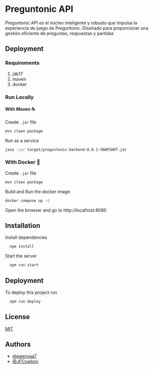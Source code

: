 # Preguntonic API

Preguntonic API es el núcleo inteligente y robusto que impulsa la experiencia de juego de Preguntonic. Diseñado para proporcionar una gestión eficiente de preguntas, respuestas y partidas

## Deployment

### Requirements

1. jdk17
2. maven
3. docker

### Run Locally 

#### With Maven ☕

Create `.jar` file

```bash
mvn clean package
```

Run as a service

```bash
java -jar target/preguntonic-backend-0.0.1-SNAPSHOT.jar
```

### With Docker 🐳

Create `.jar` file

```bash
mvn clean package
```
    
Build and Run the docker image

```bash
docker compose up -d
```
    
Open the browser and go to http://localhost:8080

## Installation

Install dependencies

```bash
  npm install
```

Start the server

```bash
  npm run start
```
    
## Deployment

To deploy this project run

```bash
  npm run deploy
```

## License

[MIT](https://choosealicense.com/licenses/mit/)


## Authors

- [@peenyaa7](https://github.com/peenyaa7)
- [@JFCowboy](https://github.com/JFCowboy)
